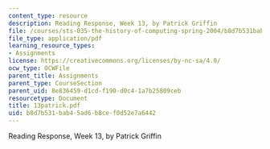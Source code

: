 ```yaml
---
content_type: resource
description: Reading Response, Week 13, by Patrick Griffin
file: /courses/sts-035-the-history-of-computing-spring-2004/b8d7b531bab45ad6b8cef0d52e7a6442_13patrick.pdf
file_type: application/pdf
learning_resource_types:
- Assignments
license: https://creativecommons.org/licenses/by-nc-sa/4.0/
ocw_type: OCWFile
parent_title: Assignments
parent_type: CourseSection
parent_uid: 8e836459-d1cd-f190-d0c4-1a7b25809ceb
resourcetype: Document
title: 13patrick.pdf
uid: b8d7b531-bab4-5ad6-b8ce-f0d52e7a6442
---
```

Reading Response, Week 13, by Patrick Griffin